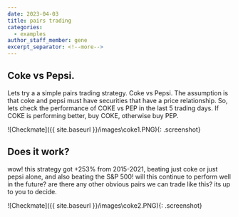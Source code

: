 ```yaml
---
date: 2023-04-03
title: pairs trading
categories:
  - examples
author_staff_member: gene
excerpt_separator: <!--more-->
---
```


## Coke vs Pepsi.
Lets try a a simple pairs trading strategy. Coke vs Pepsi. The assumption is that coke and pepsi must have securities that have a price relationship. So, lets check the performance of COKE vs PEP in the last 5 trading days. If COKE is performing better, buy COKE, otherwise buy PEP.

![Checkmate]({{ site.baseurl }}/images\coke1.PNG){: .screenshot}

## Does it work?
wow! this strategy got +253% from 2015-2021, beating just coke or just pepsi alone, and also beating the S&P 500! will this continue to perform well in the future? are there any other obvious pairs we can trade like this? its up to you to decide.

![Checkmate]({{ site.baseurl }}/images\coke2.PNG){: .screenshot}
<!--more-->